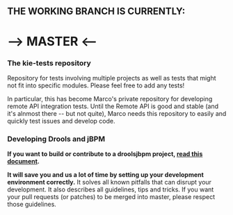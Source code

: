 
## THE WORKING BRANCH IS CURRENTLY: 

# --> MASTER <--



### The kie-tests repository

Repository for tests involving multiple projects as well as tests that might not fit into specific
modules. Please feel free to add any tests!

In particular, this has become Marco's private repository for developing remote API integration
tests. Until the Remote API is good and stable (and it's alnmost there -- but not quite), Marco 
needs this repository to easily and quickly test issues and develop code. 

### Developing Drools and jBPM

**If you want to build or contribute to a droolsjbpm project, [read this document](https://github.com/droolsjbpm/droolsjbpm-build-bootstrap/blob/master/README.md).**

**It will save you and us a lot of time by setting up your development environment correctly.**
It solves all known pitfalls that can disrupt your development.
It also describes all guidelines, tips and tricks.
If you want your pull requests (or patches) to be merged into master, please respect those guidelines.
